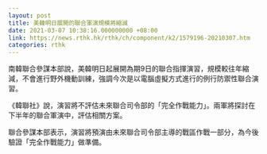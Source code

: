 ```yaml
---
layout: post
title: 美韓明日展開的聯合軍演規模將縮減
date: 2021-03-07 10:38:16.000000000 +08:00
link: https://news.rthk.hk/rthk/ch/component/k2/1579196-20210307.htm
categories: rthk
---
```


南韓聯合參謀本部說，美韓明日起展開為期9日的聯合指揮演習，規模較往年縮減，不會進行野外機動訓練，強調今次是以電腦虛擬方式進行的例行防禦性聯合演習。

《韓聯社》說，演習將不評估未來聯合司令部的「完全作戰能力」。兩軍將探討在下半年的聯合軍演中，評估相關方案。

聯合參謀本部表示，演習將預演由未來聯合司令部主導的戰區作戰一部分，為今後驗證「完全作戰能力」做準備。
